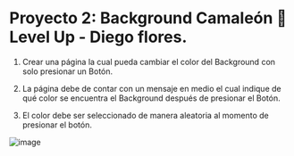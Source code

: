 # Proyecto 2: Background Camaleón 🦎 Level Up - Diego flores.

1. Crear una página la cual pueda cambiar el color del Background con
   solo presionar un Botón.

2. La página debe de contar con un mensaje en medio el cual indique de
   qué color se encuentra el Background después de presionar el Botón.

3. El color debe ser seleccionado de manera aleatoria al momento de
   presionar el botón.

![image](https://github.com/drewbydiego/Proyecto-2-Background-Camaleon/assets/76753050/ca74b0d3-15af-4221-b3d9-d553df008ea0)
